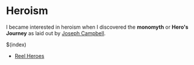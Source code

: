 # Heroism

I became interested in heroism when I discovered the **monomyth** or **Hero's Journey** as laid out by [Joseph Campbell](https://en.wikipedia.org/wiki/Hero%27s_journey).

$(index)

* [Reel Heroes](http://reelheroes.net)
